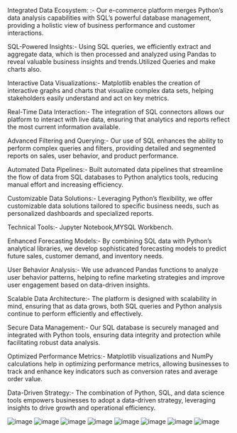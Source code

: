 Integrated Data Ecosystem: :-
 Our e-commerce platform merges Python’s data analysis capabilities with SQL’s powerful database management, providing a holistic view of business performance and customer interactions.

SQL-Powered Insights:-
Using SQL queries, we efficiently extract and aggregate data, which is then processed and analyzed using Pandas to reveal valuable business insights and trends.Utilized Queries and make charts also.

Interactive Data Visualizations:-
Matplotlib enables the creation of interactive graphs and charts that visualize complex data sets, helping stakeholders easily understand and act on key metrics.

Real-Time Data Interaction:-
The integration of SQL connectors allows our platform to interact with live data, ensuring that analytics and reports reflect the most current information available.

Advanced Filtering and Querying:-
Our use of SQL enhances the ability to perform complex queries and filters, providing detailed and segmented reports on sales, user behavior, and product performance.

Automated Data Pipelines:-
Built automated data pipelines that streamline the flow of data from SQL databases to Python analytics tools, reducing manual effort and increasing efficiency.

Customizable Data Solutions:-
Leveraging Python’s flexibility, we offer customizable data solutions tailored to specific business needs, such as personalized dashboards and specialized reports.

Technical Tools:-
Jupyter Notebook,MYSQL Workbench.

Enhanced Forecasting Models:-
By combining SQL data with Python’s analytical libraries, we develop sophisticated forecasting models to predict future sales, customer demand, and inventory needs.

User Behavior Analysis:-
We use advanced Pandas functions to analyze user behavior patterns, helping to refine marketing strategies and improve user engagement based on data-driven insights.

Scalable Data Architecture:-
The platform is designed with scalability in mind, ensuring that as data grows, both SQL queries and Python analysis continue to perform efficiently and effectively.

Secure Data Management:-
Our SQL database is securely managed and integrated with Python tools, ensuring data integrity and protection while facilitating robust data analysis.

Optimized Performance Metrics:-
Matplotlib visualizations and NumPy calculations help in optimizing performance metrics, allowing businesses to track and enhance key indicators such as conversion rates and average order value.

Data-Driven Strategy:-
The combination of Python, SQL, and data science tools empowers businesses to adopt a data-driven strategy, leveraging insights to drive growth and operational efficiency.

![image](https://github.com/user-attachments/assets/62864070-162a-4e77-97c8-232c0e0f20cc)
![image](https://github.com/user-attachments/assets/2dc00b74-2c49-4aed-9080-9dbdd363f7d1)
![image](https://github.com/user-attachments/assets/eb134f06-03a7-4cd1-b48d-34dbe1d09eaf)
![image](https://github.com/user-attachments/assets/8dc3dc31-4cfb-4d4b-bc9b-56c3ffd2bc60)
![image](https://github.com/user-attachments/assets/36eb628a-42df-449c-8676-628258269eea)
![image](https://github.com/user-attachments/assets/b9030949-3537-4f02-9a9d-217b21649d92)
![image](https://github.com/user-attachments/assets/2dc4c566-6380-46f8-954b-beda255ada17)
![image](https://github.com/user-attachments/assets/47704cc1-ea28-494c-b51d-f05ca7d476ce)
